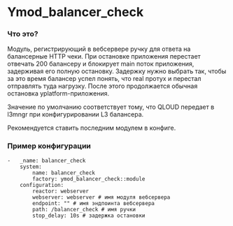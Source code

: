 # Ymod_balancer_check

### Что это?
Модуль, регистрирующий в вебсервере ручку для ответа на балансерные HTTP чеки. При остановке приложения перестает отвечать 200 балансеру и блокирует main поток приложения, задерживая его полную остановку. Задержку нужно выбрать так, чтобы за это время балансер успел понять, что real протух и перестал отправлять туда нагрузку. После этого продолжается обычная остановка yplatform-приложения.

Значение по умолчанию соответствует тому, что QLOUD передает в l3mngr при конфигурировании L3 балансера.

Рекомендуется ставить последним модулем в конфиге.

### Пример конфигурации
```
-   _name: balancer_check
    system:
        name: balancer_check
        factory: ymod_balancer_check::module
    configuration:
        reactor: webserver
        webserver: webserver # имя модуля вебсервера
        endpoint: "" # имя эндпоинта вебсервера
        path: /balancer_check # имя ручки
        stop_delay: 10s # задержка остановки
```
